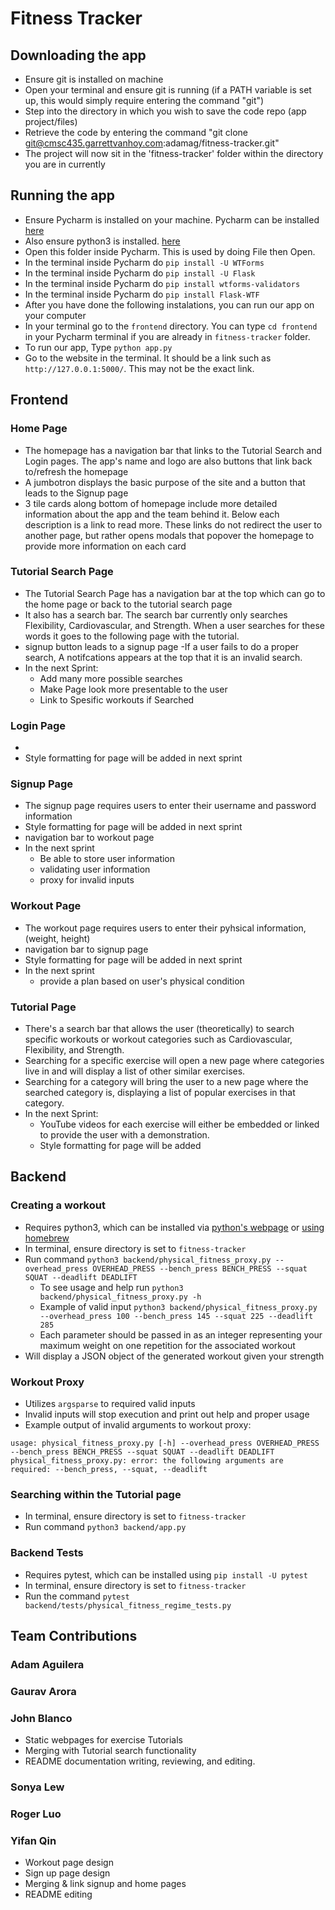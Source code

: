 # Fitness Tracker

## Downloading the app
- Ensure git is installed on machine 
- Open your terminal and ensure git is running (if a PATH variable is set up, this would simply require entering the command "git") 
- Step into the directory in which you wish to save the code repo (app project/files)
- Retrieve the code by entering the command "git clone git@cmsc435.garrettvanhoy.com:adamag/fitness-tracker.git"
- The project will now sit in the 'fitness-tracker' folder within the directory you are in currently
  
## Running the app
- Ensure Pycharm is installed on your machine. Pycharm can be installed [here](https://www.jetbrains.com/pycharm/download/)
- Also ensure python3 is installed. [here](https://www.python.org/downloads/)
- Open this folder inside Pycharm. This is used by doing File then Open.
- In the terminal inside Pycharm do `pip install -U WTForms`
- In the terminal inside Pycharm do `pip install -U Flask`
- In the terminal inside Pycharm do `pip install wtforms-validators`
- In the terminal inside Pycharm do `pip install Flask-WTF`
- After you have done the following instalations, you can run our app on your computer
- In your terminal go to the `frontend` directory. You can type `cd frontend` in your Pycharm terminal if you are already in `fitness-tracker` folder.
- To run our app, Type `python app.py`
- Go to the website in the terminal. It should be a link such as `http://127.0.0.1:5000/`. This may not be the exact link.


## Frontend
### Home Page
- The homepage has a navigation bar that links to the Tutorial Search and Login pages. The app's name and logo are also buttons that link back to/refresh the homepage
- A jumbotron displays the basic purpose of the site and a button that leads to the Signup page
- 3 tile cards along bottom of homepage include more detailed information about the app and the team behind it. Below each description is a link to read more. These links do not redirect the user to another page, but rather opens modals that popover the homepage to provide more information on each card

### Tutorial Search Page
- The Tutorial Search Page has a navigation bar at the top which can go to the home page or back to the tutorial search page
- It also has a search bar. The search bar currently only searches Flexibility, Cardiovascular, and Strength. When a user searches for these words
it goes to the following page with the tutorial.
- signup button leads to a signup page 
-If a user fails to do a proper search, A notifcations appears at the top that it is an invalid search.
- In the next Sprint:
     - Add many more possible searches
     - Make Page look more presentable to the user
     - Link to Spesific workouts if Searched

### Login Page
- 
- Style formatting for page will be added in next sprint

### Signup Page
- The signup page requires users to enter their username and password information 
- Style formatting for page will be added in next sprint
- navigation bar to workout page
- In the next sprint 
     - Be able to store user information 
     - validating user information 
     - proxy for invalid inputs

### Workout Page
- The workout page requires users to enter their pyhsical information, (weight, height)
- navigation bar to signup page 
- Style formatting for page will be added in next sprint
- In the next sprint 
     - provide a plan based on user's physical condition

### Tutorial Page
- There's a search bar that allows the user (theoretically) to search specific workouts or workout categories such as Cardiovascular, Flexibility, and Strength.
- Searching for a specific exercise will open a new page where categories live in and will display a list of other similar exercises.
- Searching for a category will bring the user to a new page where the searched category is, displaying a list of popular exercises in that category.
- In the next Sprint:
     - YouTube videos for each exercise will either be embedded or linked to provide the user with a demonstration.
     - Style formatting for page will be added

## Backend

### Creating a workout
- Requires python3, which can be installed via [python's webpage](https://www.python.org/downloads/) or [using homebrew](https://docs.python-guide.org/starting/install3/osx/)
- In terminal, ensure directory is set to `fitness-tracker`
- Run command `python3 backend/physical_fitness_proxy.py --overhead_press OVERHEAD_PRESS --bench_press BENCH_PRESS --squat SQUAT --deadlift DEADLIFT`
     - To see usage and help run `python3 backend/physical_fitness_proxy.py -h`
     - Example of valid input `python3 backend/physical_fitness_proxy.py --overhead_press 100 --bench_press 145 --squat 225 --deadlift 285`
     - Each parameter should be passed in as an integer representing your maximum weight on one repetition for the associated workout
- Will display a JSON object of the generated workout given your strength

### Workout Proxy
- Utilizes `argsparse` to required valid inputs
- Invalid inputs will stop execution and print out help and proper usage
- Example output of invalid arguments to workout proxy:
```
usage: physical_fitness_proxy.py [-h] --overhead_press OVERHEAD_PRESS --bench_press BENCH_PRESS --squat SQUAT --deadlift DEADLIFT
physical_fitness_proxy.py: error: the following arguments are required: --bench_press, --squat, --deadlift
```

### Searching within the Tutorial page
- In terminal, ensure directory is set to `fitness-tracker`
- Run command `python3 backend/app.py`


### Backend Tests
- Requires pytest, which can be installed using `pip install -U pytest`
- In terminal, ensure directory is set to `fitness-tracker`
- Run the command `pytest backend/tests/physical_fitness_regime_tests.py`

## Team Contributions

### Adam Aguilera

### Gaurav Arora

### John Blanco
- Static webpages for exercise Tutorials
- Merging with Tutorial search functionality
- README documentation writing, reviewing, and editing.

### Sonya Lew

### Roger Luo

### Yifan Qin
- Workout page design
- Sign up page design
- Merging & link signup and home pages 
- README editing

